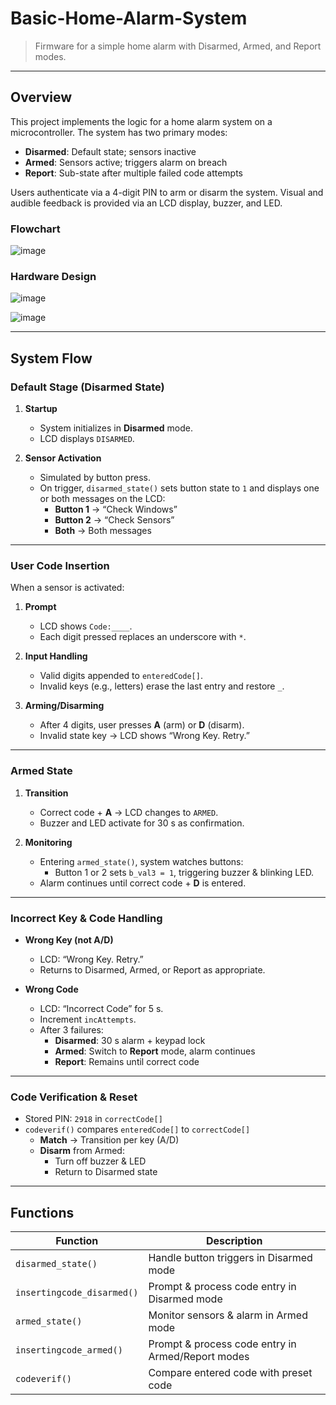 # Basic-Home-Alarm-System

> Firmware for a simple home alarm with Disarmed, Armed, and Report modes.

---

## Overview

This project implements the logic for a home alarm system on a microcontroller. The system has two primary modes:

- **Disarmed**: Default state; sensors inactive  
- **Armed**: Sensors active; triggers alarm on breach  
- **Report**: Sub-state after multiple failed code attempts

Users authenticate via a 4-digit PIN to arm or disarm the system. Visual and audible feedback is provided via an LCD display, buzzer, and LED.

### Flowchart

![image](https://github.com/user-attachments/assets/e67a7e7e-4bf6-4f3a-a50c-14207301e46c)

### Hardware Design

![image](https://github.com/user-attachments/assets/8fa199d2-aa06-4cc8-899b-587f2f35457d)

![image](https://github.com/user-attachments/assets/76277aa3-c387-4f2a-99fa-6e2435dcb794)

---

## System Flow

### Default Stage (Disarmed State)

1. **Startup**  
   - System initializes in **Disarmed** mode.  
   - LCD displays `DISARMED`.  

2. **Sensor Activation**  
   - Simulated by button press.  
   - On trigger, `disarmed_state()` sets button state to `1` and displays one or both messages on the LCD:
     - **Button 1** → “Check Windows”  
     - **Button 2** → “Check Sensors”  
     - **Both** → Both messages  

---

### User Code Insertion

When a sensor is activated:

1. **Prompt**  
   - LCD shows `Code:____`.  
   - Each digit pressed replaces an underscore with `*`.  

2. **Input Handling**  
   - Valid digits appended to `enteredCode[]`.  
   - Invalid keys (e.g., letters) erase the last entry and restore `_`.  

3. **Arming/Disarming**  
   - After 4 digits, user presses **A** (arm) or **D** (disarm).  
   - Invalid state key → LCD shows “Wrong Key. Retry.”  

---

### Armed State

1. **Transition**  
   - Correct code + **A** → LCD changes to `ARMED`.  
   - Buzzer and LED activate for 30 s as confirmation.  

2. **Monitoring**  
   - Entering `armed_state()`, system watches buttons:  
     - Button 1 or 2 sets `b_val3 = 1`, triggering buzzer & blinking LED.  
   - Alarm continues until correct code + **D** is entered.

---

### Incorrect Key & Code Handling

- **Wrong Key (not A/D)**  
  - LCD: “Wrong Key. Retry.”  
  - Returns to Disarmed, Armed, or Report as appropriate.

- **Wrong Code**  
  - LCD: “Incorrect Code” for 5 s.  
  - Increment `incAttempts`.  
  - After 3 failures:
    - **Disarmed**: 30 s alarm + keypad lock  
    - **Armed**: Switch to **Report** mode, alarm continues  
    - **Report**: Remains until correct code

---

### Code Verification & Reset

- Stored PIN: `2918` in `correctCode[]`  
- `codeverif()` compares `enteredCode[]` to `correctCode[]`  
  - **Match** → Transition per key (A/D)  
  - **Disarm** from Armed:
    - Turn off buzzer & LED  
    - Return to Disarmed state

---

## Functions

| Function                   | Description                                          |
|----------------------------|------------------------------------------------------|
| `disarmed_state()`         | Handle button triggers in Disarmed mode              |
| `insertingcode_disarmed()` | Prompt & process code entry in Disarmed mode         |
| `armed_state()`            | Monitor sensors & alarm in Armed mode                |
| `insertingcode_armed()`    | Prompt & process code entry in Armed/Report modes    |
| `codeverif()`              | Compare entered code with preset code                |



